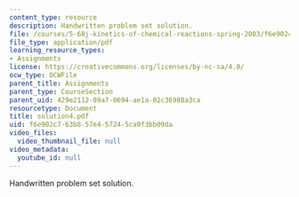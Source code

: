 ```yaml
---
content_type: resource
description: Handwritten problem set solution.
file: /courses/5-68j-kinetics-of-chemical-reactions-spring-2003/f6e902c763b857e457245ca9f3bb09da_solution4.pdf
file_type: application/pdf
learning_resource_types:
- Assignments
license: https://creativecommons.org/licenses/by-nc-sa/4.0/
ocw_type: OCWFile
parent_title: Assignments
parent_type: CourseSection
parent_uid: 429e2112-09a7-0694-ae1a-02c36988a3ca
resourcetype: Document
title: solution4.pdf
uid: f6e902c7-63b8-57e4-5724-5ca9f3bb09da
video_files:
  video_thumbnail_file: null
video_metadata:
  youtube_id: null
---
```

Handwritten problem set solution.